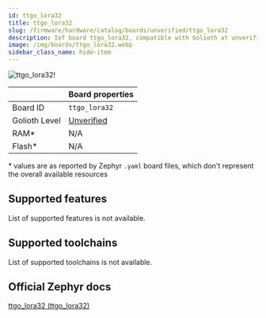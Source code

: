 ```yaml
---
id: ttgo_lora32
title: ttgo_lora32
slug: /firmware/hardware/catalog/boards/unverified/ttgo_lora32
description: IoT board ttgo_lora32, compatible with Golioth at unverified level.
image: /img/boards/ttgo_lora32.webp
sidebar_class_name: hide-item
---
```


[//]: # (This is an auto-generated file, do not edit! Changes to it will be lost upon re-generation)

![ttgo_lora32!](/img/boards/ttgo_lora32.webp "ttgo_lora32")

|                | Board properties     |
| -------------  | -------------------- |
| Board ID       | `ttgo_lora32` |
| Golioth Level  | [Unverified](/firmware/hardware#unverified-boards) |
| RAM*           | N/A |
| Flash*         | N/A |

\* values are as reported by Zephyr `.yaml` board files, which don't represent the overall available resources



## Supported features

List of supported features is not available.

## Supported toolchains

List of supported toolchains is not available.

## Official Zephyr docs

[ttgo_lora32 (ttgo_lora32)](https://docs.zephyrproject.org/latest/boards/lilygo/ttgo_lora32/doc/index.html)
